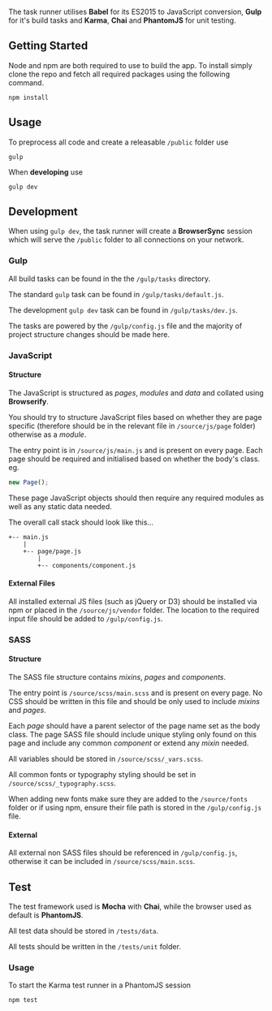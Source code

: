 The task runner utilises **Babel** for its ES2015 to JavaScript conversion, **Gulp** for it's build tasks and **Karma**, **Chai** and **PhantomJS** for unit testing.

## Getting Started
Node and npm are both required to use to build the app.
To install simply clone the repo and fetch all required packages using the following command.
```
npm install
```

## Usage
To preprocess all code and create a releasable `/public` folder use
```
gulp
```
When **developing** use
```
gulp dev
```

## Development

When using `gulp dev`, the task runner will create a **BrowserSync** session which will serve the `/public` folder to all connections on your network.

### Gulp
All build tasks can be found in the the `/gulp/tasks` directory.

The standard `gulp` task can be found in `/gulp/tasks/default.js`.

The development `gulp dev` task can be found in `/gulp/tasks/dev.js`.

The tasks are powered by the `/gulp/config.js` file and the majority of project structure changes should be made here.

### JavaScript

#### Structure
The JavaScript is structured as *pages*, *modules* and *data* and collated using **Browserify**.

You should try to structure JavaScript files based on whether they are page specific (therefore should be in the relevant file in `/source/js/page` folder) otherwise as a *module*.

The entry point is in `/source/js/main.js` and is present on every page. Each page should be required and initialised based on whether the body's class. eg.

```javascript
new Page();

```
These page JavaScript objects should then require any required modules as well as any static data needed.

The overall call stack should look like this...

```
+-- main.js
    |
    +-- page/page.js
        |
        +-- components/component.js
```

#### External Files
All installed external JS files (such as jQuery or D3) should be installed via npm or placed in the `/source/js/vendor` folder. The location to the required input file should be added to `/gulp/config.js`.

### SASS

#### Structure
The SASS file structure contains *mixins*, *pages* and *components*.

The entry point is `/source/scss/main.scss` and is present on every page. No CSS should be written in this file and should be only used to include *mixins* and *pages*.

Each *page* should have a parent selector of the page name set as the body class. The page SASS file should include unique styling only found on this page and include any common *component* or extend any *mixin* needed.

All variables should be stored in `/source/scss/_vars.scss`.

All common fonts or typography styling should be set in `/source/scss/_typography.scss`.

When adding new fonts make sure they are added to the `/source/fonts` folder or if using npm, ensure their file path is stored in the `/gulp/config.js` file.

#### External
All external non SASS files should be referenced in `/gulp/config.js`, otherwise it can be included in `/source/scss/main.scss`.

## Test

The test framework used is **Mocha** with **Chai**, while the browser used as default is **PhantomJS**.

All test data should be stored in `/tests/data`.

All tests should be written in the `/tests/unit` folder.

### Usage

To start the Karma test runner in a PhantomJS session
```
npm test
```

